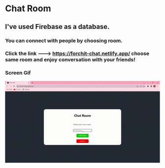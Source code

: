 # Chat Room

## I've used Firebase as a database.

### You can connect with people by choosing room.

### Click the link ---> https://forchit-chat.netlify.app/ choose same room and enjoy conversation with your friends!

### Screen Gif

![](screen.gif)
